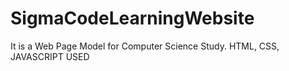 # SigmaCodeLearningWebsite
It is a Web Page Model for Computer Science Study.
HTML, CSS, JAVASCRIPT USED
